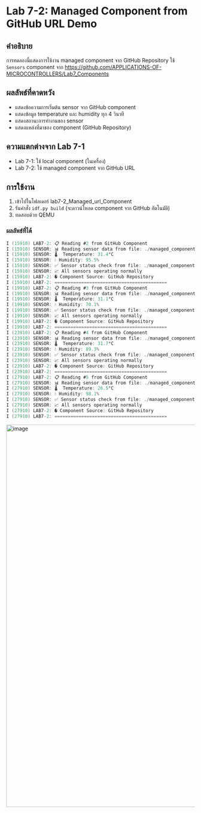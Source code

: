 # Lab 7-2: Managed Component from GitHub URL Demo

## คำอธิบาย
การทดลองนี้แสดงการใช้งาน managed component จาก GitHub Repository
ใช้ `Sensors` component จาก https://github.com/APPLICATIONS-OF-MICROCONTROLLERS/Lab7_Components

## ผลลัพธ์ที่คาดหวัง
- แสดงข้อความการเริ่มต้น sensor จาก GitHub component
- แสดงข้อมูล temperature และ humidity ทุก 4 วินาที
- แสดงสถานะการทำงานของ sensor
- แสดงแหล่งที่มาของ component (GitHub Repository)

## ความแตกต่างจาก Lab 7-1
- Lab 7-1: ใช้ local component (ในเครื่อง)
- Lab 7-2: ใช้ managed component จาก GitHub URL

## การใช้งาน
1. เข้าไปในโฟลเดอร์ lab7-2_Managed_url_Component
2. รันคำสั่ง `idf.py build` (จะดาวน์โหลด component จาก GitHub อัตโนมัติ)
3. ทดสอบด้วย QEMU
### ผลลัพธ์ที่ได้
```c
I (15910) LAB7-2: 📋 Reading #2 from GitHub Component
I (15910) SENSOR: 📊 Reading sensor data from file: ./managed_components/lab7_components/Sensors/sensor.c, line: 18
I (15910) SENSOR: 🌡️  Temperature: 31.4°C
I (15910) SENSOR: 💧 Humidity: 95.5%
I (15910) SENSOR: ✅ Sensor status check from file: ./managed_components/lab7_components/Sensors/sensor.c, line: 30
I (15910) SENSOR: 📈 All sensors operating normally
I (15910) LAB7-2: � Component Source: GitHub Repository
I (15910) LAB7-2: ==========================================
I (19910) LAB7-2: 📋 Reading #3 from GitHub Component
I (19910) SENSOR: 📊 Reading sensor data from file: ./managed_components/lab7_components/Sensors/sensor.c, line: 18
I (19910) SENSOR: 🌡️  Temperature: 31.1°C
I (19910) SENSOR: 💧 Humidity: 70.1%
I (19910) SENSOR: ✅ Sensor status check from file: ./managed_components/lab7_components/Sensors/sensor.c, line: 30
I (19910) SENSOR: 📈 All sensors operating normally
I (19910) LAB7-2: � Component Source: GitHub Repository
I (19910) LAB7-2: ==========================================
I (23910) LAB7-2: 📋 Reading #4 from GitHub Component
I (23910) SENSOR: 📊 Reading sensor data from file: ./managed_components/lab7_components/Sensors/sensor.c, line: 18
I (23910) SENSOR: 🌡️  Temperature: 31.7°C
I (23910) SENSOR: 💧 Humidity: 89.3%
I (23910) SENSOR: ✅ Sensor status check from file: ./managed_components/lab7_components/Sensors/sensor.c, line: 30
I (23910) SENSOR: 📈 All sensors operating normally
I (23910) LAB7-2: � Component Source: GitHub Repository
I (23910) LAB7-2: ==========================================
I (27910) LAB7-2: 📋 Reading #5 from GitHub Component
I (27910) SENSOR: 📊 Reading sensor data from file: ./managed_components/lab7_components/Sensors/sensor.c, line: 18
I (27910) SENSOR: 🌡️  Temperature: 26.5°C
I (27910) SENSOR: 💧 Humidity: 98.1%
I (27910) SENSOR: ✅ Sensor status check from file: ./managed_components/lab7_components/Sensors/sensor.c, line: 30
I (27910) SENSOR: 📈 All sensors operating normally
I (27910) LAB7-2: � Component Source: GitHub Repository
I (27910) LAB7-2: ==========================================
```
<img width="1920" height="1020" alt="image" src="https://github.com/user-attachments/assets/ab0dde46-947b-4c9d-b9ad-2a59c8376fe3" />
